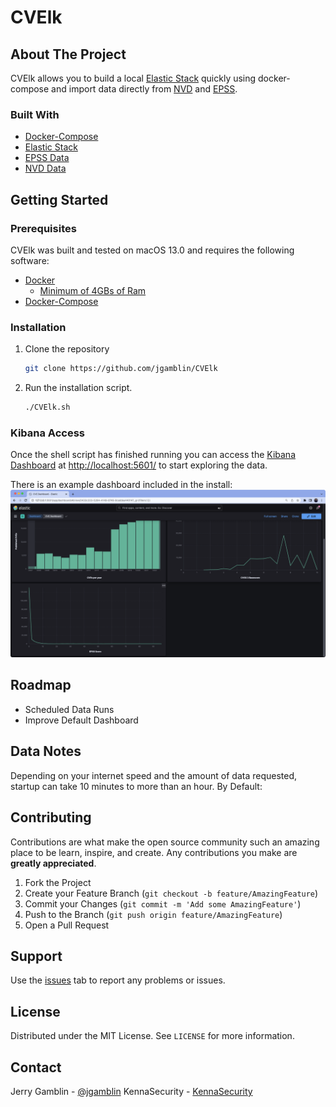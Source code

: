 # CVElk

## About The Project

CVElk allows you to build a local [Elastic Stack](https://www.elastic.co/elastic-stack/) quickly using docker-compose and import data directly from [NVD](https://nvd.nist.gov/) and [EPSS](https://www.first.org/epss/).

### Built With

* [Docker-Compose](https://docs.docker.com/compose/)
* [Elastic Stack](https://www.elastic.co/guide/en/elastic-stack-get-started/master/get-started-docker.html)
* [EPSS Data](https://www.first.org/epss/)
* [NVD Data](https://nvd.nist.gov/)

## Getting Started

### Prerequisites

CVElk was built and tested on macOS 13.0 and requires the following software:

* [Docker](https://docs.docker.com/docker-for-mac/install/)
  * [Minimum of 4GBs of Ram](https://docs.docker.com/docker-for-mac/)
* [Docker-Compose](https://docs.docker.com/compose/)

  
### Installation

1. Clone the repository

   ```sh
   git clone https://github.com/jgamblin/CVElk
   ```

2. Run the installation script.

   ```sh
   ./CVElk.sh
   ```

### Kibana Access

Once the shell script has finished running you can access the [Kibana Dashboard](http://localhost:5601/) at [http://localhost:5601/](http://localhost:5601/) to start exploring the data.

There is an example dashboard included in the install: 
![Default Dashboard](Images/Dashboard.png)

## Roadmap

* Scheduled Data Runs
* Improve Default Dashboard

## Data Notes

Depending on your internet speed and the amount of data requested, startup can take 10 minutes to more than an hour. By Default:

## Contributing

Contributions are what make the open source community such an amazing place to be learn, inspire, and create. Any contributions you make are **greatly appreciated**.

1. Fork the Project
2. Create your Feature Branch (`git checkout -b feature/AmazingFeature`)
3. Commit your Changes (`git commit -m 'Add some AmazingFeature'`)
4. Push to the Branch (`git push origin feature/AmazingFeature`)
5. Open a Pull Request

## Support

Use the [issues](https://github.com/jgamblin/CVElk/issues) tab to report any problems or issues.

## License

Distributed under the MIT License. See `LICENSE` for more information.

## Contact

Jerry Gamblin - [@jgamblin](https://twitter.com/jgamblin)
KennaSecurity - [KennaSecurity](https://twitter.com/jgamblin)
